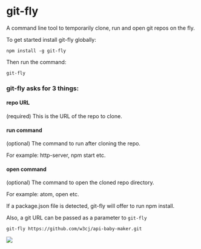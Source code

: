 # git-fly

A command line tool to temporarily clone, run and open git repos on the fly.

To get started install git-fly globally:

`npm install -g git-fly`

Then run the command:

`git-fly`

### git-fly asks for 3 things:

#### repo URL
(required) This is the URL of the repo to clone.

#### run command
(optional) The command to run after cloning the repo.

For example: http-server, npm start etc.

#### open command
(optional) The command to open the cloned repo directory.

For example: atom, open etc.

If a package.json file is detected, git-fly will offer to run npm install.

Also, a git URL can be passed as a parameter to `git-fly`

`git-fly https://github.com/w3cj/api-baby-maker.git`

![](http://i.imgur.com/6HwyoWC.png)
